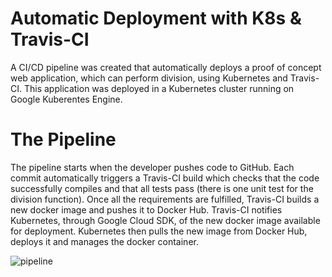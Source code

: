 # Automatic Deployment with K8s & Travis-CI
A CI/CD pipeline was created that automatically deploys a proof of concept web application, which can perform division, using Kubernetes and Travis-CI. This application was deployed in a Kubernetes cluster running on Google Kuberentes Engine.

# The Pipeline
The pipeline starts when the developer pushes code to GitHub. Each commit automatically triggers a Travis-CI build which checks that the code successfully compiles and that all tests pass (there is one unit test for the division function). Once all the requirements are fulfilled, Travis-CI builds a new docker image and pushes it to Docker Hub. Travis-CI notifies Kubernetes, through Google Cloud SDK, of the new docker image available for deployment. Kubernetes then pulls the new image from Docker Hub, deploys it and manages the docker container.

![pipeline](https://media.discordapp.net/attachments/689574194035687474/702564112311517344/pipe.jpg)
